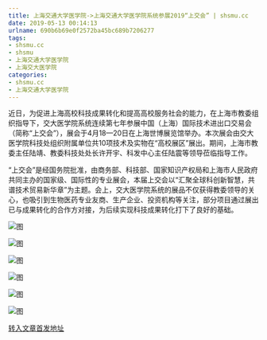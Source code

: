 ```yaml
---
title: 上海交通大学医学院->上海交通大学医学院系统参展2019“上交会” | shsmu.cc
date: 2019-05-13 00:14:13
urlname: 690b6b69e0f2572ba45bc689b7206277
tags: 
- shsmu.cc
- shsmu
- 上海交通大学医学院
- 上海交大医学院
categories:
- shsmu.cc
- 上海交通大学医学院
---
```



近日，为促进上海高校科技成果转化和提高高校服务社会的能力，在上海市教委组织指导下，交大医学院系统连续第七年参展中国（上海）国际技术进出口交易会（简称“上交会”），展会于4月18—20日在上海世博展览馆举办。本次展会由交大医学院科技处组织附属单位共10项技术及实物在“高校展区”展出。期间，上海市教委主任陆靖、教委科技处处长许开宇、科发中心主任陆震等领导莅临指导工作。

“上交会”是经国务院批准，由商务部、科技部、国家知识产权局和上海市人民政府共同主办的国家级、国际性的专业展会，本届上交会以“汇聚全球科创新智慧，共谱技术贸易新华章”为主题。会上，交大医学院系统的展品不仅获得教委领导的关心，也吸引到生物医药专业友商、生产企业、投资机构等关注，部分项目通过展出已与成果转化的合作方对接，为后续实现科技成果转化打下了良好的基础。



![图](https://www.shsmu.edu.cn/__local/1/D7/2E/3B68951F5D56EFEFBF021E647B8_2D9FA4A3_19B0B.png)

![图](https://www.shsmu.edu.cn/__local/B/3E/16/4AE5C2469C0A3D01E258094CB56_541D4B71_37D1D.jpg)

![图](https://www.shsmu.edu.cn/__local/B/54/30/877229E4A313F1773C7E21EEC26_02E994B6_13FC2.jpg)

![图](https://www.shsmu.edu.cn/__local/A/A3/86/0C838469B338DE53A84780EB1F3_84C99528_1BCE2.jpg)

![图](https://www.shsmu.edu.cn/__local/D/3A/FF/753D7584711E4260A46D0C9BD11_0EF4B617_1B2F8.jpg)

![图](https://www.shsmu.edu.cn/__local/0/FD/C0/18FA5A47CB7C5E708937C11DADF_0D5AEACF_19067.jpg)

[转入文章首发地址](https://www.shsmu.edu.cn/news/info/1002/16293.htm)